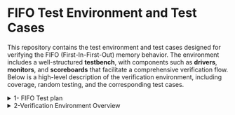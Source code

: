 # FIFO Test Environment and Test Cases

This repository contains the test environment and test cases designed for verifying the FIFO (First-In-First-Out) memory behavior. The environment includes a well-structured **testbench**, with components such as **drivers**, **monitors**, and **scoreboards** that facilitate a comprehensive verification flow. Below is a high-level description of the verification environment, including coverage, random testing, and the corresponding test cases.

<details>
  <summary>1- FIFO Test plan</summary>
This table outlines various test cases for FIFO (First-In-First-Out) memory, with fields for **Label**, **Description**, **Stimulus Generation**, **Functional Coverage**, and **Functionality Check**. These test cases cover various conditions related to FIFO behavior, including states like `almostfull`, `empty`, `overflow`, and `underflow`.

## Test Case Overview

| Label   | Description                                                                                          | Stimulus Generation                                                                                          | Functional Coverage                                                                      | Functionality Check                    |
|---------|------------------------------------------------------------------------------------------------------|--------------------------------------------------------------------------------------------------------------|------------------------------------------------------------------------------------------|----------------------------------------|
| FIFO_1  | In case of `rst=0`, `{data_out, full, almostfull, overflow, underflow, wr_ack, almostempty}` must be zero. `{empty}` must be one, else no effect. | Constraint on reset: 90% one, 10% zero.                                                                      | No functional coverage specified for this test.                                           | Check output against golden model.     |
| FIFO_2  | In case of `wr_en && almostfull == 0 && full == 0` at next posedge clock (check at negedge), `data[wrt_ptr-1] == data_in`, `wr_ack == 1`, `overflow == 0`, `full == 0`, `almostfull == 1` if there is one place to write only. | Constraint on `wr_en`: 60% high, 40% low.                                                                  | Cross coverage between `wr_en && full` and `almostfull`, labeled `p1`.                   | Check output against golden model.     |
| FIFO_3  | In case of `wr_en && almostfull == 1 && full == 0` at next posedge clock (check at negedge), `data[wrt_ptr-1] == data_in`, `wr_ack == 1`, `overflow == 0`, `almostfull == 0`, `full == 1`. | Constraint on `wr_en`: 60% high, 40% low.                                                                  | Cross coverage between `wr_en && full` and `almostfull`, labeled `p1`.                   | Check output against golden model.     |
| FIFO_4  | In case of `wr_en && almostfull == 0 && full == 1` at next posedge clock (check at negedge), `data[wrt_ptr-1] == data_in` has no change, `wr_ack == 0`, `overflow == 1`, `almostfull == 0`, `full == 1`. | Constraint on `wr_en`: 60% high, 40% low.                                                                  | Cross coverage between `wr_en && full` and `almostfull`, labeled `p1`.                   | Check output against golden model.     |
| FIFO_5  | In case of `almostfull == 1 && full == 1`, assert error.                                               | N/A                                                                                                          | N/A                                                                                      | Assertion labeled `p3`.               |
| FIFO_6  | In case of `rd_en && almost_empty == 0 && empty == 0` at next posedge clock (check at negedge), `data_out == mem[rd_ptr-1]`, `underflow == 0`, `empty == 0`, `almostempty == 1` if there is one place to read only. | Constraint on `rd_en`: 60% high, 40% low.                                                                  | Cross coverage between `rd_en && empty` and `almostempty`, labeled `p2`.                 | Check output against golden model.     |
| FIFO_7  | In case of `rd_en && almost_empty == 1 && empty == 0` at next posedge clock (check at negedge), `data_out == mem[rd_ptr-1]`, `underflow == 1`, `empty == 1`, `almostempty == 0`. | Constraint on `rd_en`: 60% high, 40% low.                                                                  | Cross coverage between `rd_en && empty` and `almostempty`, labeled `p2`.                 | Check output against golden model.     |
| FIFO_8  | In case of `rd_en && almost_empty == 0 && empty == 1` at next posedge clock (check at negedge), `data_out == mem[rd_ptr-1]`, `underflow == 1`, `empty == 1`, `almostempty == 0`. | Constraint on `rd_en`: 60% high, 40% low.                                                                  | Cross coverage between `rd_en && empty` and `almostempty`, labeled `p2`.                 | Check output against golden model.     |
| FIFO_9  | In case of `almostempty == 1 && empty == 1`, assert error.                                              | N/A                                                                                                          | N/A                                                                                      | Assertion labeled `p4`.               |
| FIFO_10 | In case of `write == 1` and `read == 1`, deal as FIFO_2_3_4_5.                                          | Mix of `rd_en`: 60%, `wr_en`: 40%.                                                                          | Cross coverage between `wr_en && rd_en`, labeled `p3`.                                   | Check output against golden model.     |
| FIFO_11 | Coverage of data in bins for values `< 0.25`, `0.5`, `0.75`, `1` of max value.                         | N/A                                                                                                          | Coverage of data bins `[<0.25, 0.5, 0.75, 1]` of max value.                             | N/A                                    |
| FIFO_12 | Check `!(intf.underflow === 1 && intf.overflow === 1)`.                                                | N/A                                                                                                          | N/A                                                                                      | Assertion labeled `p2`.               |
| FIFO_13 | Check `!(intf.full === 1 && intf.empty === 1)`.                                                        | N/A                                                                                                          | N/A                                                                                      | Assertion labeled `p2`.               |
  
</details>




<!---------------------------------------------------------------------------------------------------------------------------------------------------------------------------->

<!---------------------------------------------------------------------------------------------------------------------------------------------------------------------------->

<details>
<summary>2-Verification Environment Overview</summary>

Our FIFO verification environment follows a layered architecture and consists of the following components:
- **Test Bench Functionality Summary**
    - The testbench orchestrates the test and connects all components in the environment, generating stimulus sequences, handling driver and monitor interactions, and verifying the DUT (Device Under Test) through golden model comparison
 
- **FIFO Transaction**
   - The `FIFO_transaction_pkg` package defines a transaction class that models the behavior of individual FIFO operations (read/write transactions). The transaction class incorporates randomization to test the FIFO under various conditions.

- **Functional Coverage**
  -  The coverage analysis is a key component of the verification environment, ensuring that all critical functional scenarios and corner cases of the FIFO design are sufficiently verified. The coverage is captured in multiple categories, as outlined in the `coverage_pkg` package ![coverage report](.
      
- **Driver**
  - Sends transactions to the DUT by converting higher-level sequences into low-level signals, initiating read and write operations and controlling enable signals (`wr_en`, `rd_en`).
    
- **Monitor**
  - Passively observes DUT output, capturing signals such as `data_out`, `wr_ack`, `overflow`, etc., and checks expected behavior.

- **Scoreboard**
  - Compares expected results against actual DUT output, verifying functionality through reference model checks.

- **Transaction**
  - Represents a unit of operation, including write or read requests to the FIFO, with relevant data and control information.

- **Environment (Env)**
  - Integrates all components (driver, monitor, scoreboard), handles stimulus generation, manages response checking, and ensures functional coverage.

- **Stimulus Generation**
  - Drives the FIFO through various test scenarios, applying constraints on signals like `wr_en`, `rd_en`, etc.

- **Test**
  - Defines scenarios to verify DUT behavior under different conditions, including boundary cases, overflow/underflow conditions, and normal operations.
<details>
<!---------------------------------------------------------------------------------------------------------------------------------------------------------------------------->

<!---------------------------------------------------------------------------------------------------------------------------------------------------------------------------->
<details>
  <summary>3- Bugs Found</summary>
During the course of verification, the following bugs were identified and fixed:
1. **Write Acknowledgment Not Resetting (`wr_ack`)**:
   - Issue: The `wr_ack` signal was not being reset properly after write operations, causing incorrect handshaking behavior.
   - Fix: Ensured that `intf.wr_ack <= 0;` was explicitly reset after write transactions.

2. **Overflow Signal Not Resetting (`overflow`)**:
   - Issue: The `overflow` signal was not being reset after handling an overflow condition, leading to incorrect overflow detection in subsequent cycles.
   - Fix: Modified the design to explicitly reset `intf.overflow <= 0;` when reseting handling an overflow.

3. **Read Pointer and Write Pointer Logic Issue**:
   - Issue: There was a logic error where the design did not properly check the condition `rd_ptr != wr_ptr` before allowing certain operations, which led to erroneous data reads/writes when pointers were equal.
   - Fix: Incorporated a check to ensure that `rd_ptr != wr_ptr` before proceeding with read/write operations to avoid erroneous FIFO operations.

These bugs were discovered through the use of constrained random testing and functional coverage, demonstrating the importance of coverage-driven verification in finding corner cases and subtle design issues.
</details>

<!---------------------------------------------------------------------------------------------------------------------------------------------------------------------------->

<!---------------------------------------------------------------------------------------------------------------------------------------------------------------------------->


